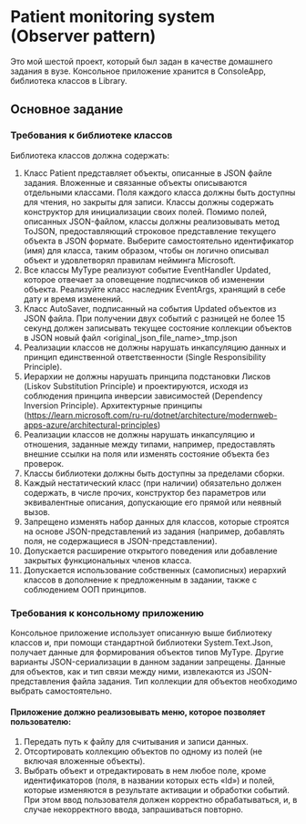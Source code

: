 # Patient monitoring system (Observer pattern)
Это мой шестой проект, который был задан в качестве домашнего задания в вузе. Консольное приложение хранится в ConsoleApp, библиотека классов в Library.
## Основное задание
### Требования к библиотеке классов
Библиотека классов должна содержать:
1) Класс Patient представляет объекты, описанные в JSON файле задания. Вложенные и связанные объекты описываются отдельными
классами. Поля каждого класса должны быть доступны для чтения, но  закрыты для записи. Классы должны содержать конструктор для инициализации своих
полей. Помимо полей, описанных JSON-файлом, классы должны реализовывать метод ToJSON, предоставляющий строковое представление текущего объекта в JSON формате. Выберите самостоятельно
идентификатор (имя) для класса, таким образом, чтобы он логично описывал объект и удовлетворял правилам нейминга Microsoft.
3) Все классы MyType реализуют событие EventHandler<EventArgs> Updated, которое отвечает за оповещение подписчиков об изменении объекта. Реализуйте класс наследник
EventArgs, хранящий в себе дату и время изменений.
4) Класс AutoSaver, подписанный на события Updated объектов из JSON файла. При получении двух событий с разницей не более 15 секунд должен записывать текущее
состояние коллекции объектов в JSON новый файл <original_json_file_name>_tmp.json
5) Реализации классов не должны нарушать инкапсуляцию данных и принцип единственной ответственности (Single Responsibility Principle).
6) Иерархии не должны нарушать принципа подстановки Лисков (Liskov Substitution Principle) и проектируются, исходя из соблюдения принципа инверсии зависимостей (Dependency
Inversion Principle). Архитектурные принципы (https://learn.microsoft.com/ru-ru/dotnet/architecture/modernweb-apps-azure/architectural-principles)
7) Реализации классов не должны нарушать инкапсуляцию и отношения, заданные между типами, например, предоставлять внешние ссылки на поля или изменять состояние объекта
без проверок.
8) Классы библиотеки должны быть доступны за пределами сборки.
9) Каждый нестатический класс (при наличии) обязательно должен содержать, в числе прочих,
конструктор без параметров или эквивалентные описания, допускающие его прямой или
неявный вызов.
10) Запрещено изменять набор данных для классов, которые строятся на основе JSON-представлений из задания (например, добавлять поля, не содержащиеся
в JSON-представлении).
11) Допускается расширение открытого поведения или добавление закрытых функциональных
членов класса.
12) Допускается использование собственных (самописных) иерархий классов в дополнение к
предложенным в задании, также с соблюдением ООП принципов.
### Требования к консольному приложению
Консольное приложение использует описанную выше библиотеку классов и, при помощи стандартной библиотеки System.Text.Json, получает данные для формирования объектов типов
MyType. Другие варианты JSON-сериализации в данном задании запрещены. Данные для объектов, как и тип связи между ними, извлекаются из JSON-представления файла
задания. Тип коллекции для объектов необходимо выбрать самостоятельно. 
#### Приложение должно реализовывать меню, которое позволяет пользователю:
1. Передать путь к файлу для считывания и записи данных.
2. Отсортировать коллекцию объектов по одному из полей (не включая вложенные объекты).
3. Выбрать объект и отредактировать в нем любое поле, кроме идентификаторов (поля, в названии которых есть «Id») и полей, которые изменяются в результате активации и
обработки событий. При этом ввод пользователя должен корректно обрабатываться, и, в случае некорректного ввода, запрашиваться повторно.
